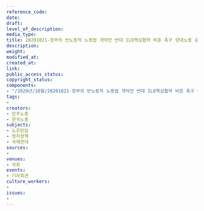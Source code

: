 ```yaml
---
reference_code: 
date: 
draft: 
level_of_description: 
media_type: 
title: 20201021-정부의 반노동적 노동법 개악안 반대 ILO핵심협약 비준 촉구 양대노총 공동 기자회견
description: 
weight: 
modified_at: 
created_at: 
link: 
public_access_status: 
copyright_status: 
components:
- "/2020년/10월/20201021-정부의 반노동적 노동법 개악안 반대 ILO핵심협약 비준 촉구 양대노총 공동 기자회견/_PIG7219.JPG"
tags:
- 
creators:
- 민주노총
- 한국노총
subjects:
- 노조탄압
- 정치정책
- 국제연대
sources:
- 
venues:
- 국회
events:
- 기자회견
culture_workers:
- 
issues:
- 
---
```

